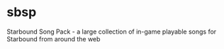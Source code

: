 sbsp
====

Starbound Song Pack - a large collection of in-game playable songs for Starbound from around the web
